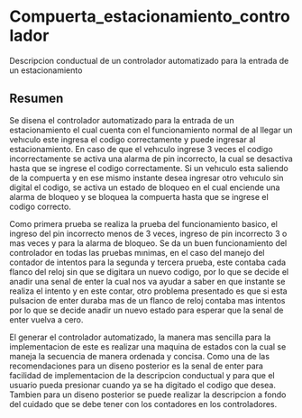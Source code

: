 # Compuerta_estacionamiento_controlador
Descripcion conductual de un controlador automatizado para la entrada de un estacionamiento

## Resumen
Se disena el controlador automatizado para la entrada de un estacionamiento el cual cuenta
con el funcionamiento normal de al llegar un vehıculo este ingresa el codigo correctamente
y puede ingresar al estacionamiento. En caso de que el vehıculo ingrese 3 veces el codigo
incorrectamente se activa una alarma de pin incorrecto, la cual se desactiva hasta que se ingrese
el codigo correctamente. Si un vehıculo esta saliendo de la compuerta y en ese mismo instante
desea ingresar otro vehıculo sin digital el codigo, se activa un estado de bloqueo en el cual
enciende una alarma de bloqueo y se bloquea la compuerta hasta que se ingrese el codigo
correcto.

Como primera prueba se realiza la prueba del funcionamiento basico, el ingreso del pin
incorrecto menos de 3 veces, ingreso de pin incorrecto 3 o mas veces y para la alarma de
bloqueo. Se da un buen funcionamiento del controlador en todas las pruebas mınimas, en el
caso del manejo del contador de intentos para la segunda y tercera prueba, este contaba cada
flanco del reloj sin que se digitara un nuevo codigo, por lo que se decide el anadir una senal
de enter la cual nos va ayudar a saber en que instante se realiza el intento y en este contar,
otro problema presentado es que si esta pulsacion de enter duraba mas de un flanco de reloj
contaba mas intentos por lo que se decide anadir un nuevo estado para esperar que la senal de
enter vuelva a cero.

El generar el controlador automatizado, la manera mas sencilla para la implementacion de
este es realizar una maquina de estados con la cual se maneja la secuencia de manera ordenada
y concisa. Como una de las recomendaciones para un diseno posterior es la senal de enter para
facilidad de implementacion de la descripcion conductual y para que el usuario pueda presionar
cuando ya se ha digitado el codigo que desea. Tambien para un diseno posterior se puede realizar
la descripcion a fondo del cuidado que se debe tener con los contadores en los controladores.
